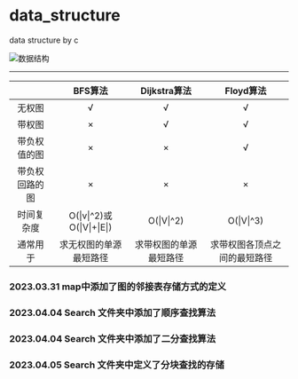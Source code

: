 # data_structure
data structure by c

![数据结构](https://ts1.cn.mm.bing.net/th/id/R-C.ab08fd8947a8b237508c949456f1b749?rik=vewYAzGtLs3cBg&riu=http%3a%2f%2fwww.deskcar.com%2fdesktop%2ffengjing%2f20131110173536%2f1.jpg&ehk=zjk0PnZYqCNLzhJmylEIKjSBw7rgKwTQJXfi7ZgFO9U%3d&risl=&pid=ImgRaw&r=0)

---

|                |          BFS算法           |      Dijkstra算法      |          Floyd算法           |
| :------------: | :------------------------: | :--------------------: | :--------------------------: |
|     无权图     |             √              |           √            |              √               |
|     带权图     |             ×              |           √            |              √               |
|  带负权值的图  |             ×              |           ×            |              √               |
| 带负权回路的图 |             ×              |           ×            |              ×               |
|   时间复杂度   | O(\|v\|^2)或O(\|V\|+\|E\|) |       O(\|V\|^2)       |          O(\|V\|^3)          |
|    通常用于    |   求无权图的单源最短路径   | 求带权图的单源最短路径 | 求带权图各顶点之间的最短路径 |

### 2023.03.31 map中添加了图的邻接表存储方式的定义

### 2023.04.04 Search 文件夹中添加了顺序查找算法

### 2023.04.04 Search 文件夹中添加了二分查找算法

### 2023.04.05 Search 文件夹中定义了分块查找的存储



